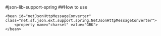 #json-lib-support-spring
##How to use

    <bean id="netJsonHttpMessageConverter" class="net.sf.json.ext.support.spring.NetJsonHttpMessageConverter">
        <property name="charset" value="GBK">
    </bean>
